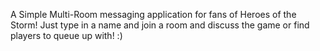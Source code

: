 A Simple Multi-Room messaging application for fans of Heroes of the Storm! 
Just type in a name and join a room and discuss the game or find players to queue up with! :)
